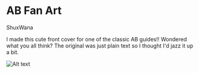 # AB Fan Art

ShuxWana

I made this cute front cover for one of the classic AB guides!! 
Wondered what you all think? The original was just plain text so I thought I'd jazz it up a bit.

![Alt text](https://i.ibb.co/fnfXjN0/false-wake-cycles.jpg "Siblings of the Eternal Lodestone")
